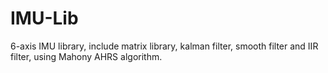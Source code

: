# IMU-Lib
6-axis IMU library, include matrix library, kalman filter, smooth filter and IIR filter, using Mahony AHRS algorithm.
